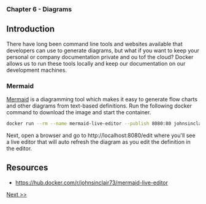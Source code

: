 ### Chapter 6 - Diagrams

## Introduction

There have long been command line tools and websites available that developers can use to generate diagrams, but what if you want to keep your personal or company documentation private and ou tof the cloud? Docker allows us to run these tools locally and keep our documentation on our development machines.

### Mermaid

[Mermaid](https://mermaid.js.org) is a diagramming tool which makes it easy to generate flow charts and other diagrams from text-based definitions. Run the following docker command to download the image and start the container.

```bash
docker run --rm --name mermaid-live-editor --publish 8080:80 johnsinclair73/mermaid-live-editor:9.1.7
```

Next, open a browser and go to http://localhost:8080/edit where you'll see a live editor that will auto refresh the diagram as you edit the definition in the editor.

## Resources

* https://hub.docker.com/r/johnsinclair73/mermaid-live-editor

[Next >>](070-chapter-07.md)
